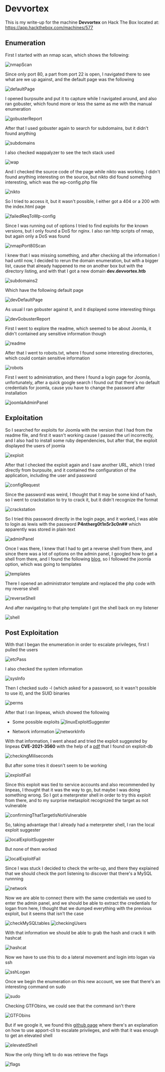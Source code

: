 # Devvortex

This is my write-up for the machine **Devvortex** on Hack The Box located at: https://app.hackthebox.com/machines/577

## Enumeration

First I started with an nmap scan, which shows the following:

![nmapScan](./res/Devvortex/nmapScan.png)

Since only port 80, a part from port 22 is open, I navigated there to see what are we up against, and the default page was the following

![defaultPage](./res/Devvortex/defaultPage.png)

I opened burpsuite and put it to capture while I navigated around, and also ran gobuster, which found more or less the same as me with the manual enumeration

![gobusterReport](./res/Devvortex/gobusterReport.png)

After that I used gobuster again to search for subdomains, but it didn't found anything

![subdomains](./res/Devvortex/subdomains.png)

I also checked wappalyzer to see the tech stack used

![wap](./res/Devvortex/wap.png)

And I checked the source code of the page while nikto was working. I didn't found anything interesting on the source, but nikto did found something interesting, which was the wp-config.php file

![nikto](./res/Devvortex/nikto.png)

So I tried to access it, but it wasn't possible, I either got a 404 or a 200 with the index.html page

![failedReqToWp-config](./res/Devvortex/failedReqToWp-config.png)

Since I was running out of options I tried to find exploits for the known versions, but I only found a DoS for nginx. I also ran http scripts of nmap, but again only a DoS was found

![nmapPort80Scan](./res/Devvortex/nmapPort80Scan.png)

I knew that I was missing something, and after checking all the information I had until now, I decided to rerun the domain enumeration, but with a bigger list, cause that already happened to me on another box but with the directory listing, and with that I got a new domain **dev.devvortex.htb**

![subdomains2](./res/Devvortex/subdomains2.png)

Which have the following default page

![devDefaultPage](./res/Devvortex/devDefaultPage.png)

As usual I ran gobuster against it, and it displayed some interesting things

![devGobusterReport](./res/Devvortex/devGobusterReport.png)

First I went to explore the readme, which seemed to be about Joomla, it didn't contained any sensitive information though

![readme](./res/Devvortex/readme.png)

After that I went to robots.txt, where I found some interesting directories, which could contain sensitive information

![robots](./res/Devvortex/robots.png)

First I went to administration, and there I found a login  page for Joomla, unfortunately, after a quick google search I found out that there's no default credentials for joomla, cause you have to change the password after installation

![joomlaAdminPanel](./res/Devvortex/joomlaAdminPanel.png)

## Exploitation

So I searched for exploits for Joomla with the version that I had from the readme file, and first it wasn't working cause I passed the url incorrectly, and I also had to install some ruby dependencies, but after that, the exploit displayed the users of joomla

![exploit](./res/Devvortex/exploit.png)

After that I checked the exploit again and I saw another URL, which I tried directly from burpsuite, and it contained the configuration of the application, including the user and password

![configRequest](./res/Devvortex/configRequest.png)

Since the password was weird, I thought that it may be some kind of hash, so I went to crackstation to try to crack it, but it didn't recognize the format

![crackstation](./res/Devvortex/crackstation.png)

So I tried this password directly in the login page, and it worked, I was able to login as lewis with the password **P4ntherg0t1n5r3c0n##** which apparently was stored in plain text

![adminPanel](./res/Devvortex/adminPanel.png)

Once I was there, I knew that I had to get a reverse shell from there, and since there was a lot of options on the admin panel, I googled how to get a shell from there, and I found the following [blog](https://anshildev.medium.com/wordpress-and-joomla-reverse-shells-f76dcdbc0339), so I followed the joomla option, which was going to templates

![templates](./res/Devvortex/templates.png)

There I opened an administrator template and replaced the php code with my reverse shell

![reverseShell](./res/Devvortex/reverseShell.png)

And after navigating to that php template I got the shell back on my listener

![shell](./res/Devvortex/shell.png)

## Post Exploitation

With that I began the enumeration in order to escalate privileges, first I pulled the users

![etcPass](./res/Devvortex/etcPass.png)

I also checked the system information

![sysInfo](./res/Devvortex/sysInfo.png)

Then I checked sudo -l (which asked for a password, so it wasn't possible to use it), and the SUID binaries

![perms](./res/Devvortex/perms.png)

After that I ran linpeas, which showed the following

- Some possible exploits
![linuxExploitSuggester](./res/Devvortex/linuxExploitSuggester.png)

- Network information
![networkInfo](./res/Devvortex/networkInfo.png)

With that information, I went ahead and tried the exploit suggested by linpeas **CVE-2021-3560** with the help of a [pdf](https://www.exploit-db.com/docs/50607) that I found on exploit-db

![checkingMiliseconds](./res/Devvortex/checkingMiliseconds.png)

But after some tries it doesn't seem to be working

![exploitFail](./res/Devvortex/exploitFail.png)

Since this exploit was tied to service accounts and also recommended by linpeas, I thought that it was the way to go, but maybe I was doing something wrong. So I got a meterpreter shell in order to try this exploit from there, and to my surprise metasploit recognized the target as not vulnerable

![confirmingThatTargetIsNotVulnerable](./res/Devvortex/confirmingThatTargetIsNotVulnerable.png)

So, taking advantage that I already had a meterpreter shell, I ran the local exploit suggester

![localExploitSuggester](./res/Devvortex/localExploitSuggester.png)

But none of them worked

![localExploitFail](./res/Devvortex/localExploitFail.png)

Since I was stuck I decided to check the write-up, and there they explained that we should check the port listening to discover that there's a MySQL runnning

![network](./res/Devvortex/network.png)

Now we are able to connect there with the same credentials we used to enter the admin panel, and we should be able to extract the credentials for logan from here, I thought that we dumped everything with the previous exploit, but it seems that isn't the case

![checkMySQLtables](./res/Devvortex/checkMySQLtables.png)
![checkingUsers](./res/Devvortex/checkingUsers.png)

With that information we should be able to grab the hash and crack it with hashcat

![hashcat](./res/Devvortex/hashcat.png)

Now we have to use this to do a lateral movement and login into logan via ssh

![sshLogan](./res/Devvortex/sshLogan.png)

Once we begin the enumeration on this new account, we see that there's an interesting command on sudo

![sudo](./res/Devvortex/sudo.png)

Checking GTFObins, we could see that the command isn't there

![GTFObins](./res/Devvortex/GTFObins.png)

But if we google it, we found this [github page](https://github.com/diego-tella/CVE-2023-1326-PoC) where there's an explanation on how to use apport-cli to escalate privileges, and with that it was enough to get an elevated shell

![elevatedShell](./res/Devvortex/elevatedShell.png)

Now the only thing left to do was retrieve the flags

![flags](./res/Devvortex/flags.png)
